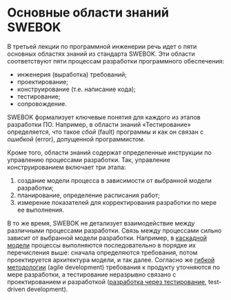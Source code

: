 # Основные области знаний SWEBOK

В третьей лекции по программной инженерии речь идет о пяти основных областях знаний из стандарта SWEBOK.
Эти области соответствуют пяти  процессам разработки программного обеспечения:

  * инженерия (выработка) требований;
  * проектирование;
  * конструирование (т.е. написание кода);
  * тестирование;
  * сопровождение.

<!--more-->

SWEBOK формализует ключевые понятия для каждого из этапов разработки ПО. Например, в области знаний «Тестирование»
определяется, что такое *сбой* (fault) программы и как он связан с *ошибкой* (error), допущенной программистом.

Кроме того, области знаний содержат определенные инструкции по управлению процессами разработки.
Так, управление конструированием включает три этапа:

 1. создание модели процесса в зависимости от выбранной модели разработки;
 2. планирование, определение расписания работ;
 3. измерение показателей для корректирования разработки по мере ее выполнения.

В то же время, SWEBOK не детализует взаимодействие между различными процессами разработки. Связь между процессами
сильно зависит от выбранной модели разработки. Например, в [каскадной модели][1] процессы выполняются последовательно
в порядке их перечисления выше: сначала определяются требования, потом проектируется архитектура модели, и так далее.
Согласно же [гибкой методологии][2] (agile development) требования к продукту уточняются по мере разработки,
а тестирование неразрывно связано с проектированием и разработкой ([разработка через тестирование][3], test-driven development).

[1]: https://ru.wikipedia.org/wiki/%D0%9A%D0%B0%D1%81%D0%BA%D0%B0%D0%B4%D0%BD%D0%B0%D1%8F_%D0%BC%D0%BE%D0%B4%D0%B5%D0%BB%D1%8C
[2]: https://ru.wikipedia.org/wiki/%D0%93%D0%B8%D0%B1%D0%BA%D0%B0%D1%8F_%D0%BC%D0%B5%D1%82%D0%BE%D0%B4%D0%BE%D0%BB%D0%BE%D0%B3%D0%B8%D1%8F_%D1%80%D0%B0%D0%B7%D1%80%D0%B0%D0%B1%D0%BE%D1%82%D0%BA%D0%B8
[3]: https://ru.wikipedia.org/wiki/%D0%A0%D0%B0%D0%B7%D1%80%D0%B0%D0%B1%D0%BE%D1%82%D0%BA%D0%B0_%D1%87%D0%B5%D1%80%D0%B5%D0%B7_%D1%82%D0%B5%D1%81%D1%82%D0%B8%D1%80%D0%BE%D0%B2%D0%B0%D0%BD%D0%B8%D0%B5
